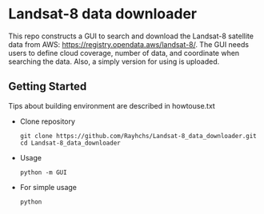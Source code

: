# Landsat-8 data downloader
This repo constructs a GUI to search and download the Landsat-8 satellite data from AWS: https://registry.opendata.aws/landsat-8/.  The GUI needs users to define cloud coverage, number of data, and coordinate when searching the data. Also, a simply version for using is uploaded.

## Getting Started
Tips about building environment are described in howtouse.txt
* Clone repository

      git clone https://github.com/Rayhchs/Landsat-8_data_downloader.git
      cd Landsat-8_data_downloader
      
* Usage

      python -m GUI
      
* For simple usage

      python
